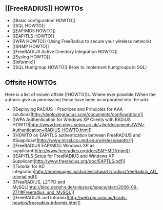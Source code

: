 ## [[FreeRADIUS]] HOWTOs

* [[Basic configuration HOWTO]]
* [[SQL HOWTO]]
* [[EAP/MD5 HOWTO]]
* [[EAP/TLS HOWTO]]
* [[WPA HOWTO]] (Using FreeRadius to secure your wireless network)
* [[SNMP HOWTO]]
* [[FreeRADIUS Active Directory Integration HOWTO]]
* [[Syslog HOWTO]]
* [[Informix]]
* [[SQL Huntgroup HOWTO]] (How to implement huntgroups in SQL)

## Offsite HOWTOs

Here is a list of known offsite [[HOWTO]]s. Where ever possible (When the authors give us permission) these have been incorporated into the wiki.

* [[Deploying RADIUS - Practices and Principles for AAA solutions|http://deployingradius.com/documents/configuration/]]
* [[WPA Authentication for Windows XP Clients with RADIUS HOWTO|http://www.hep.phys.soton.ac.uk/~jhe/documents/WPA-Authentication+RADIUS-HOWTO.html]]
* [[HOWTO on EAP/TLS authentication between FreeRADIUS and XSupplicant|http://www.missl.cs.umd.edu/wireless/eaptls/]]
* [[FreeRADIUS EAP/MD5: Windows XP as supplicant|http://www.freeradius.org/doc/EAP-MD5.html]]
* [[EAP/TLS Setup for FreeRADIUS and Windows XP Supplicant|http://www.freeradius.org/doc/EAPTLS.pdf]]
* [[Tutorial for AD integration|http://homepages.lu/charlesschwartz/radius/freeRadius_AD_tutorial.pdf]]
* [[FreeRADIUS, L2TPD and MySQL|http://blog.derjohn.de/snipsnap/space/start/2006-09-27/1#Freeradius_und_MySQL]]
* [[FreeRADIUS and Informix|http://web.pip.com.au/brads-howtos/freeradius-informix.html]]